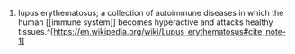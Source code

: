 1. lupus erythematosus; a collection of autoimmune diseases in which the human [[immune system]] becomes hyperactive and attacks healthy tissues.^[https://en.wikipedia.org/wiki/Lupus_erythematosus#cite_note-1]